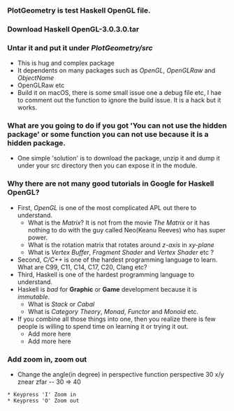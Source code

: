 ### PlotGeometry is test Haskell OpenGL file.
### Download Haskell OpenGL-3.0.3.0.tar
### Untar it and put it under *PlotGeometry/src*
* This is hug and complex package
* It dependents on many packages such as *OpenGL*, *OpenGLRaw* and *ObjectName*
* OpenGLRaw etc
* Build it on macOS, there is some small issue one a debug file etc, I hae to comment out the function to ignore the build issue. It is a hack but it works.

### What are you going to do if you got 'You can not use the hidden package' or some function you can not use because it is a hidden package.
* One simple 'solution' is to download the package, unzip it and dump it under your src directory then you can expose it in the module.

### Why there are not many good tutorials in Google for Haskell OpenGL?

* First, _OpenGL_ is one of the most complicated APL out there to understand.
  - What is the *Matrix*? It is not from the movie *The Matrix* or it has nothing to do with the guy called Neo(Keanu Reeves) who has super power.
  - What is the rotation matrix that rotates around *z-axis* in *xy-plane*
  - What is *Vertex Buffer*, *Fragment Shader* and *Vertex Shader* etc ?
* Second, _C/C++_ is one of the hardest programming language to learn. What are C99, C11, C14, C17, C20, Clang etc?
* Third, Haskell is one of the hardest programming language to understand.
* Haskell is *bad* for **Graphic** or **Game** development because it is *immutable*.
  - What is *Stack* or *Cabal*
  - What is *Category Theory*, *Monad*, *Functor* and *Monoid* etc.
* If you combine all those things into one, then you realize there is few people is willing to spend time on learning it or trying it out.
  - Add more here
  - Add more here

### Add zoom in, zoom out
* Change the angle(in degree) in perspective function
    perspective 30 x/y znear zfar
    -- 30 => 40
```
* Keypress 'I' Zoom in
* Keypress 'O' Zoom out
